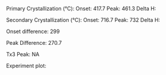 Primary Crystallization (°C):
	Onset: 417.7
	Peak: 461.3
	Delta H: 

Secondary Crystallization  (°C):
	Onset: 716.7
	Peak: 732
	Delta H:

Onset difference: 299

Peak Difference: 270.7

Tx3 Peak: NA
<!-- PUBLISH STOP -->
Experiment plot:
